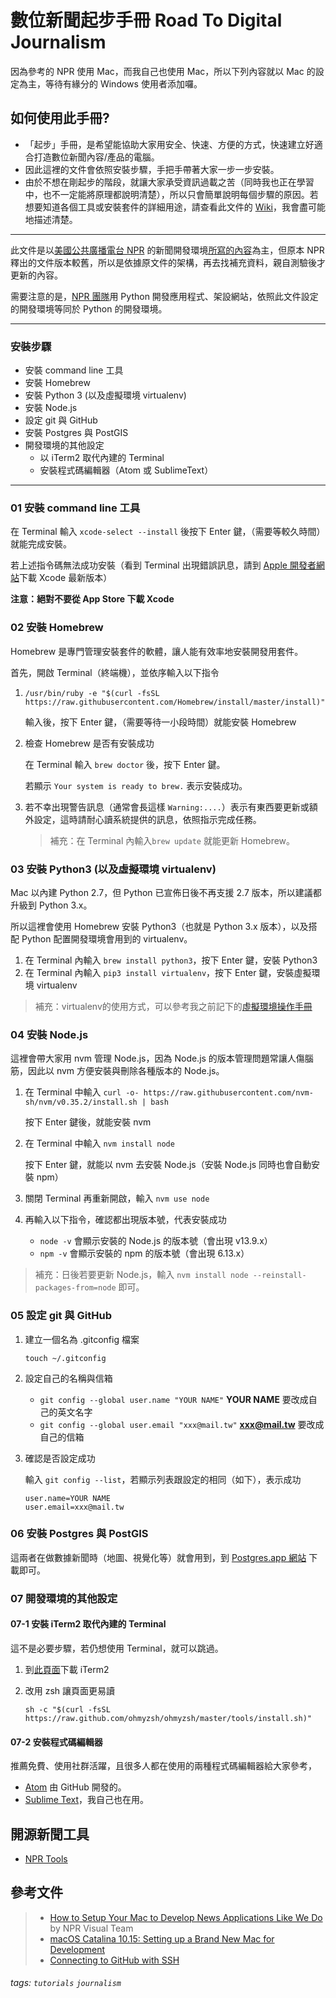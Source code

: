 # 數位新聞起步手冊 Road To Digital Journalism

因為參考的 NPR 使用 Mac，而我自己也使用 Mac，所以下列內容就以 Mac 的設定為主，等待有緣分的 Windows 使用者添加囉。


## 如何使用此手冊?

- 「起步」手冊，是希望能協助大家用安全、快速、方便的方式，快速建立好適合打造數位新聞內容/產品的電腦。
- 因此這裡的文件會依照安裝步驟，手把手帶著大家一步一步安裝。
- 由於不想在剛起步的階段，就讓大家承受資訊過載之苦（同時我也正在學習中，也不一定能將原理都說明清楚），所以只會簡單說明每個步驟的原因。若想要知道各個工具或安裝套件的詳細用途，請查看此文件的 [Wiki](https://github.com/laiyenju/DigitalJournalism/wiki)，我會盡可能地描述清楚。

---

此文件是以[美國公共廣播電台 NPR](https://www.npr.org/) 的新聞開發環境[所寫的內容](http://blog.apps.npr.org/2013/06/06/how-to-setup-a-developers-environment.html)為主，但原本 NPR 釋出的文件版本較舊，所以是依據原文件的架構，再去找補充資料，親自測驗後才更新的內容。

需要注意的是，[NPR 團隊](https://github.com/nprapps)用 Python 開發應用程式、架設網站，依照此文件設定的開發環境等同於 Python 的開發環境。

---

### 安裝步驟
- 安裝 command line 工具
- 安裝 Homebrew
- 安裝 Python 3 (以及虛擬環境 virtualenv)
- 安裝 Node.js
- 設定 git 與 GitHub
- 安裝 Postgres 與 PostGIS
- 開發環境的其他設定
  - 以 iTerm2 取代內建的 Terminal
  - 安裝程式碼編輯器（Atom 或 SublimeText）
  
---

### 01 安裝 command line 工具

在 Terminal 輸入 `xcode-select --install` 後按下 Enter 鍵，（需要等較久時間）就能完成安裝。

若上述指令碼無法成功安裝（看到 Terminal 出現錯誤訊息，請到 [Apple 開發者網站](http://developer.apple.com/downloads/index.action)下載 Xcode 最新版本）

**注意：絕對不要從 App Store 下載 Xcode**

### 02 安裝 Homebrew

Homebrew 是專門管理安裝套件的軟體，讓人能有效率地安裝開發用套件。

首先，開啟 Terminal（終端機），並依序輸入以下指令

1.  `/usr/bin/ruby -e "$(curl -fsSL https://raw.githubusercontent.com/Homebrew/install/master/install)"`
  
     輸入後，按下 Enter 鍵，（需要等待一小段時間）就能安裝 Homebrew

2. 檢查 Homebrew 是否有安裝成功

    在 Terminal 輸入 `brew doctor` 後，按下 Enter 鍵。
    
    若顯示 `Your system is ready to brew.` 表示安裝成功。

3. 若不幸出現警告訊息（通常會長這樣 `Warning:....`）表示有東西要更新或額外設定，這時請耐心讀系統提供的訊息，依照指示完成任務。
    
    > 補充：在 Terminal 內輸入`brew update` 就能更新 Homebrew。

### 03 安裝 Python3 (以及虛擬環境 virtualenv)

Mac 以內建 Python 2.7，但 Python 已宣佈日後不再支援 2.7 版本，所以建議都升級到 Python 3.x。

所以這裡會使用 Homebrew 安裝 Python3（也就是 Python 3.x 版本），以及搭配 Python 配置開發環境會用到的 virtualenv。

1. 在 Terminal 內輸入 `brew install python3`，按下 Enter 鍵，安裝 Python3
2. 在 Terminal 內輸入 `pip3 install virtualenv`，按下 Enter 鍵，安裝虛擬環境 virtualenv

> 補充：virtualenv的使用方式，可以參考我之前記下的[虛擬環境操作手冊](https://clockwork.substack.com/p/51e)

### 04 安裝 Node.js

這裡會帶大家用 nvm 管理 Node.js，因為 Node.js 的版本管理問題常讓人傷腦筋，因此以 nvm 方便安裝與刪除各種版本的 Node.js。

1. 在 Terminal 中輸入 `curl -o- https://raw.githubusercontent.com/nvm-sh/nvm/v0.35.2/install.sh | bash`
  
    按下 Enter 鍵後，就能安裝 nvm

2. 在 Terminal 中輸入 `nvm install node`

    按下 Enter 鍵，就能以 nvm 去安裝 Node.js（安裝 Node.js 同時也會自動安裝 npm）    

3. 關閉 Terminal 再重新開啟，輸入 `nvm use node`

4. 再輸入以下指令，確認都出現版本號，代表安裝成功

    - `node -v` 會顯示安裝的 Node.js 的版本號（會出現 v13.9.x）
    - `npm -v` 會顯示安裝的 npm 的版本號（會出現 6.13.x）

> 補充：日後若要更新 Node.js，輸入 `nvm install node --reinstall-packages-from=node` 即可。

### 05 設定 git 與 GitHub

1. 建立一個名為 .gitconfig 檔案

    `touch ~/.gitconfig`

2. 設定自己的名稱與信箱

    - `git config --global user.name "YOUR NAME"` **YOUR NAME** 要改成自己的英文名字
    - `git config --global user.email "xxx@mail.tw"`  **xxx@mail.tw** 要改成自己的信箱

3. 確認是否設定成功

    輸入 `git config --list`，若顯示列表跟設定的相同（如下），表示成功

    ```
    user.name=YOUR NAME
    user.email=xxx@mail.tw
    ```

### 06 安裝 Postgres 與 PostGIS

這兩者在做數據新聞時（地圖、視覺化等）就會用到，到 [Postgres.app 網站](https://postgresapp.com/) 下載即可。

### 07 開發環境的其他設定

#### 07-1 安裝 iTerm2 取代內建的 Terminal

這不是必要步驟，若仍想使用 Terminal，就可以跳過。

1. 到[此頁面](https://www.iterm2.com/#/section/home)下載 iTerm2

2. 改用 zsh 讓頁面更易讀

    `sh -c "$(curl -fsSL https://raw.github.com/ohmyzsh/ohmyzsh/master/tools/install.sh)"`

#### 07-2 安裝程式碼編輯器

推薦免費、使用社群活躍，且很多人都在使用的兩種程式碼編輯器給大家參考，

- [Atom](https://atom.io/) 由 GitHub 開發的。
- [Sublime Text](https://www.sublimetext.com/)，我自己也在用。


## 開源新聞工具
- [NPR Tools](http://blog.apps.npr.org/tools/)


## 參考文件
>
> - [How to Setup Your Mac to Develop News Applications Like We Do](http://blog.apps.npr.org/2013/06/06/how-to-setup-a-developers-environment.html) by NPR Visual Team 
> - [macOS Catalina 10.15: Setting up a Brand New Mac for Development](https://www.taniarascia.com/setting-up-a-brand-new-mac-for-development/?ref=vincentapp.io)
> - [Connecting to GitHub with SSH](https://help.github.com/en/github/authenticating-to-github/connecting-to-github-with-ssh)


###### tags: `tutorials` `journalism`
